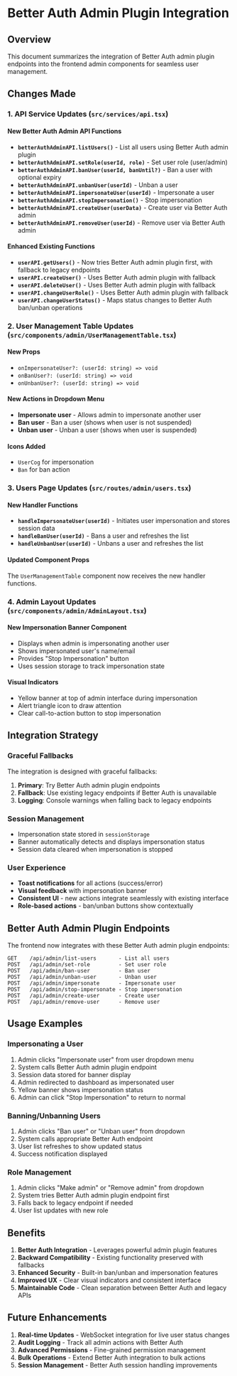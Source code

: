 # Better Auth Admin Plugin Integration

## Overview
This document summarizes the integration of Better Auth admin plugin endpoints into the frontend admin components for seamless user management.

## Changes Made

### 1. API Service Updates (`src/services/api.tsx`)

#### New Better Auth Admin API Functions
- **`betterAuthAdminAPI.listUsers()`** - List all users using Better Auth admin plugin
- **`betterAuthAdminAPI.setRole(userId, role)`** - Set user role (user/admin)
- **`betterAuthAdminAPI.banUser(userId, banUntil?)`** - Ban a user with optional expiry
- **`betterAuthAdminAPI.unbanUser(userId)`** - Unban a user
- **`betterAuthAdminAPI.impersonateUser(userId)`** - Impersonate a user
- **`betterAuthAdminAPI.stopImpersonation()`** - Stop impersonation
- **`betterAuthAdminAPI.createUser(userData)`** - Create user via Better Auth admin
- **`betterAuthAdminAPI.removeUser(userId)`** - Remove user via Better Auth admin

#### Enhanced Existing Functions
- **`userAPI.getUsers()`** - Now tries Better Auth admin plugin first, with fallback to legacy endpoints
- **`userAPI.createUser()`** - Uses Better Auth admin plugin with fallback
- **`userAPI.deleteUser()`** - Uses Better Auth admin plugin with fallback
- **`userAPI.changeUserRole()`** - Uses Better Auth admin plugin with fallback
- **`userAPI.changeUserStatus()`** - Maps status changes to Better Auth ban/unban operations

### 2. User Management Table Updates (`src/components/admin/UserManagementTable.tsx`)

#### New Props
- `onImpersonateUser?: (userId: string) => void`
- `onBanUser?: (userId: string) => void`
- `onUnbanUser?: (userId: string) => void`

#### New Actions in Dropdown Menu
- **Impersonate user** - Allows admin to impersonate another user
- **Ban user** - Ban a user (shows when user is not suspended)
- **Unban user** - Unban a user (shows when user is suspended)

#### Icons Added
- `UserCog` for impersonation
- `Ban` for ban action

### 3. Users Page Updates (`src/routes/admin/users.tsx`)

#### New Handler Functions
- **`handleImpersonateUser(userId)`** - Initiates user impersonation and stores session data
- **`handleBanUser(userId)`** - Bans a user and refreshes the list
- **`handleUnbanUser(userId)`** - Unbans a user and refreshes the list

#### Updated Component Props
The `UserManagementTable` component now receives the new handler functions.

### 4. Admin Layout Updates (`src/components/admin/AdminLayout.tsx`)

#### New Impersonation Banner Component
- Displays when admin is impersonating another user
- Shows impersonated user's name/email
- Provides "Stop Impersonation" button
- Uses session storage to track impersonation state

#### Visual Indicators
- Yellow banner at top of admin interface during impersonation
- Alert triangle icon to draw attention
- Clear call-to-action button to stop impersonation

## Integration Strategy

### Graceful Fallbacks
The integration is designed with graceful fallbacks:
1. **Primary**: Try Better Auth admin plugin endpoints
2. **Fallback**: Use existing legacy endpoints if Better Auth is unavailable
3. **Logging**: Console warnings when falling back to legacy endpoints

### Session Management
- Impersonation state stored in `sessionStorage`
- Banner automatically detects and displays impersonation status
- Session data cleared when impersonation is stopped

### User Experience
- **Toast notifications** for all actions (success/error)
- **Visual feedback** with impersonation banner
- **Consistent UI** - new actions integrate seamlessly with existing interface
- **Role-based actions** - ban/unban buttons show contextually

## Better Auth Admin Plugin Endpoints

The frontend now integrates with these Better Auth admin plugin endpoints:

```
GET    /api/admin/list-users       - List all users
POST   /api/admin/set-role         - Set user role
POST   /api/admin/ban-user         - Ban user
POST   /api/admin/unban-user       - Unban user
POST   /api/admin/impersonate      - Impersonate user
POST   /api/admin/stop-impersonate - Stop impersonation
POST   /api/admin/create-user      - Create user
POST   /api/admin/remove-user      - Remove user
```

## Usage Examples

### Impersonating a User
1. Admin clicks "Impersonate user" from user dropdown menu
2. System calls Better Auth admin plugin endpoint
3. Session data stored for banner display
4. Admin redirected to dashboard as impersonated user
5. Yellow banner shows impersonation status
6. Admin can click "Stop Impersonation" to return to normal

### Banning/Unbanning Users
1. Admin clicks "Ban user" or "Unban user" from dropdown
2. System calls appropriate Better Auth endpoint
3. User list refreshes to show updated status
4. Success notification displayed

### Role Management
1. Admin clicks "Make admin" or "Remove admin" from dropdown
2. System tries Better Auth admin plugin endpoint first
3. Falls back to legacy endpoint if needed
4. User list updates with new role

## Benefits

1. **Better Auth Integration** - Leverages powerful admin plugin features
2. **Backward Compatibility** - Existing functionality preserved with fallbacks
3. **Enhanced Security** - Built-in ban/unban and impersonation features
4. **Improved UX** - Clear visual indicators and consistent interface
5. **Maintainable Code** - Clean separation between Better Auth and legacy APIs

## Future Enhancements

1. **Real-time Updates** - WebSocket integration for live user status changes
2. **Audit Logging** - Track all admin actions with Better Auth
3. **Advanced Permissions** - Fine-grained permission management
4. **Bulk Operations** - Extend Better Auth integration to bulk actions
5. **Session Management** - Better Auth session handling improvements
